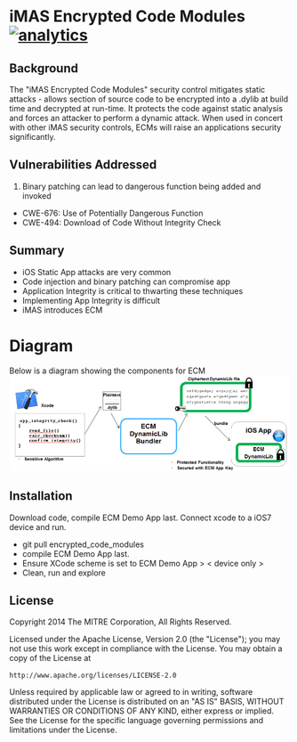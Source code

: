 # iMAS Encrypted Code Modules [![analytics](http://www.google-analytics.com/collect?v=1&t=pageview&_s=1&dl=https%3A%2F%2Fgithub.com%2Fproject-imas%2Fapp-password&_u=MAC~&cid=1757014354.1393964045&tid=UA-38868530-1)]()

## Background

The "iMAS Encrypted Code Modules" security control mitigates static attacks - allows section of source code to be encrypted into a .dylib at build time and decrypted at run-time.  It protects the code against static analysis and forces an attacker to perform a dynamic attack.  When used in concert with other iMAS security controls, ECMs will raise an applications security significantly.

## Vulnerabilities Addressed
1. Binary patching can lead to dangerous function being added and invoked
  - CWE-676: Use of Potentially Dangerous Function
  - CWE-494: Download of Code Without Integrity Check

## Summary
  - iOS Static App attacks are very common
  - Code injection and binary patching can compromise app
  - Application Integrity is critical to thwarting these techniques
  - Implementing App Integrity is difficult
  - iMAS introduces ECM

# Diagram

Below is a diagram showing the components for ECM
<img src="ecm_diagram_simple.jpg" />

## Installation
Download code, compile ECM Demo App last.  Connect xcode to a iOS7 device and run.  
- git pull encrypted_code_modules
- compile ECM Demo App last.
- Ensure XCode scheme is set to ECM Demo App > < device only >
- Clean, run and explore

## License

Copyright 2014 The MITRE Corporation, All Rights Reserved.

Licensed under the Apache License, Version 2.0 (the "License");
you may not use this work except in compliance with the License.
You may obtain a copy of the License at

    http://www.apache.org/licenses/LICENSE-2.0

Unless required by applicable law or agreed to in writing, software
distributed under the License is distributed on an "AS IS" BASIS,
WITHOUT WARRANTIES OR CONDITIONS OF ANY KIND, either express or implied.
See the License for the specific language governing permissions and
limitations under the License.
